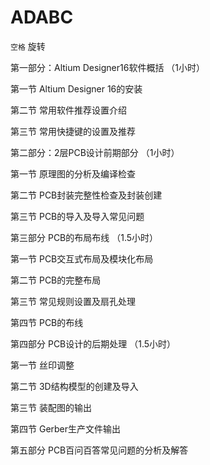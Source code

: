 # ADABC

`空格`  旋转

第一部分：Altium Designer16软件概括   （1小时）

第一节  Altium Designer 16的安装

第二节  常用软件推荐设置介绍

第三节  常用快捷键的设置及推荐

第二部分：2层PCB设计前期部分       （1小时）

第一节  原理图的分析及编译检查

第二节  PCB封装完整性检查及封装创建

第三节  PCB的导入及导入常见问题

第三部分 PCB的布局布线                 （1.5小时）

第一节  PCB交互式布局及模块化布局

第二节  PCB的完整布局

第三节  常见规则设置及扇孔处理

第四节  PCB的布线

第四部分 PCB设计的后期处理         （1.5小时）

第一节 丝印调整

第二节 3D结构模型的创建及导入

第三节 装配图的输出

第四节 Gerber生产文件输出

第五部分 PCB百问百答常见问题的分析及解答